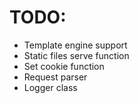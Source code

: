 # TODO:

- Template engine support
- Static files serve function
- Set cookie function
- Request parser
- Logger class

